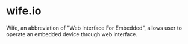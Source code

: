 wife.io
========

Wife, an abbreviation of "Web Interface For Embedded", allows user to operate an embedded device through web interface.
